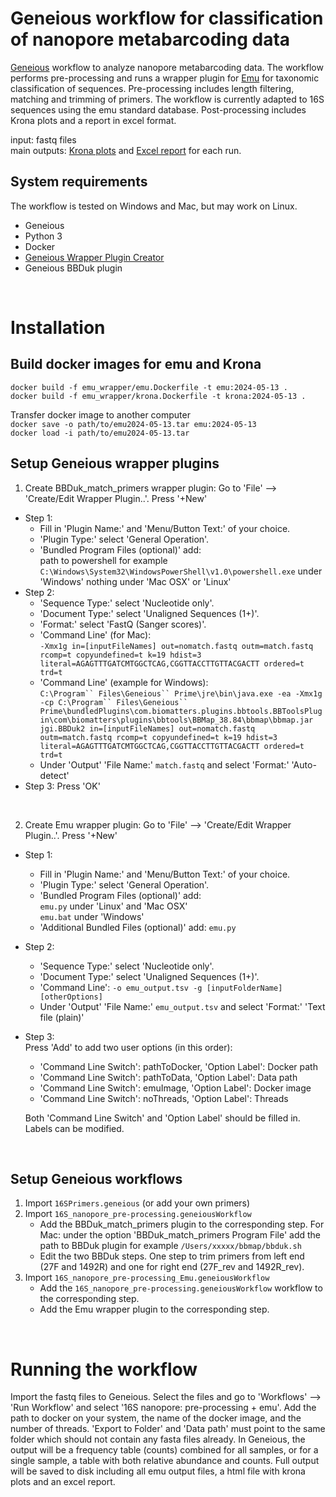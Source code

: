 # Geneious workflow for classification of nanopore metabarcoding data

[Geneious](https://www.geneious.com) workflow to analyze nanopore metabarcoding data. The workflow performs pre-processing and runs a wrapper plugin for [Emu](https://github.com/treangenlab/emu) for taxonomic classification of sequences. Pre-processing includes length filtering, matching and trimming of primers. The workflow is currently adapted to 16S sequences using the emu standard database. Post-processing includes Krona plots and a report in excel format.

input: fastq files   
main outputs: [Krona plots](https://github.com/clinical-genomics-uppsala/Geneious_metabarcoding/tree/main/data/krona.html) and [Excel report](https://github.com/clinical-genomics-uppsala/Geneious_metabarcoding/tree/main/data/emu.xlsx) for each run.

## System requirements
The workflow is tested on Windows and Mac, but may work on Linux.
- Geneious
- Python 3
- Docker
- [Geneious Wrapper Plugin Creator](https://www.geneious.com/api-developers/)
- Geneious BBDuk plugin

&nbsp;
&nbsp;

# Installation

## Build docker images for emu and Krona  
`docker build -f emu_wrapper/emu.Dockerfile -t emu:2024-05-13 .`  
`docker build -f emu_wrapper/krona.Dockerfile -t krona:2024-05-13 .`

Transfer docker image to another computer  
`docker save -o path/to/emu2024-05-13.tar emu:2024-05-13`  
`docker load -i path/to/emu2024-05-13.tar`  


## Setup Geneious wrapper plugins

1. Create BBDuk_match_primers wrapper plugin: Go to 'File' --> 'Create/Edit Wrapper Plugin..'. Press '+New'
- Step 1: 
	- Fill in 'Plugin Name:' and 'Menu/Button Text:' of your choice. 
	- 'Plugin Type:' select 'General Operation'.
	- 'Bundled Program Files (optional)' add:  
		path to powershell for example `C:\Windows\System32\WindowsPowerShell\v1.0\powershell.exe` under 'Windows'
		nothing under 'Mac OSX' or 'Linux'   
- Step 2: 
	- 'Sequence Type:' select 'Nucleotide only'.
	- 'Document Type:' select 'Unaligned Sequences (1+)'.
	- 'Format:' select 'FastQ (Sanger scores)'.
	- 'Command Line' (for Mac):  
		`-Xmx1g in=[inputFileNames] out=nomatch.fastq outm=match.fastq rcomp=t copyundefined=t k=19 hdist=3 literal=AGAGTTTGATCMTGGCTCAG,CGGTTACCTTGTTACGACTT ordered=t trd=t` 
	- 'Command Line' (example for Windows):  
	`C:\Program`` Files\Geneious`` Prime\jre\bin\java.exe -ea -Xmx1g -cp C:\Program`` Files\Geneious`` Prime\bundledPlugins\com.biomatters.plugins.bbtools.BBToolsPlugin\com\biomatters\plugins\bbtools\BBMap_38.84\bbmap\bbmap.jar jgi.BBDuk2 in=[inputFileNames] out=nomatch.fastq outm=match.fastq rcomp=t copyundefined=t k=19 hdist=3 literal=AGAGTTTGATCMTGGCTCAG,CGGTTACCTTGTTACGACTT ordered=t trd=t` 
	- Under 'Output' 'File Name:' `match.fastq` and select 'Format:' 'Auto-detect' 
- Step 3:
	Press 'OK'

&nbsp;

2. Create Emu wrapper plugin: Go to 'File' --> 'Create/Edit Wrapper Plugin..'. Press '+New'
- Step 1: 
	- Fill in 'Plugin Name:' and 'Menu/Button Text:' of your choice. 
	- 'Plugin Type:' select 'General Operation'. 
	- 'Bundled Program Files (optional)' add:  
		`emu.py` under 'Linux' and 'Mac OSX'  
		`emu.bat` under 'Windows'  
	- 'Additional Bundled Files (optional)' add: `emu.py`
- Step 2: 
	- 'Sequence Type:' select 'Nucleotide only'.
	- 'Document Type:' select 'Unaligned Sequences (1+)'.
	- 'Command Line':
		`-o emu_output.tsv -g [inputFolderName] [otherOptions]`
	- Under 'Output' 'File Name:' `emu_output.tsv` and select 'Format:' 'Text file (plain)'
- Step 3:  
	Press 'Add' to add two user options (in this order):   
	- 'Command Line Switch': pathToDocker, 'Option Label': Docker path  
	- 'Command Line Switch': pathToData, 'Option Label': Data path  
	- 'Command Line Switch': emuImage, 'Option Label': Docker image  
	- 'Command Line Switch': noThreads, 'Option Label': Threads
	
	Both 'Command Line Switch' and 'Option Label' should be filled in. Labels can be modified.

&nbsp;

## Setup Geneious workflows
1. Import `16SPrimers.geneious` (or add your own primers)
2. Import `16S_nanopore_pre-processing.geneiousWorkflow`
	- Add the BBDuk_match_primers plugin to the corresponding step. For Mac: under the option 'BBDuk_match_primers Program File' add the path to BBDuk plugin for example `/Users/xxxxx/bbmap/bbduk.sh`
	- Edit the two BBDuk steps. One step to trim primers from left end (27F and 1492R) and one for right end (27F_rev and 1492R_rev).
3. Import `16S_nanopore_pre-processing_Emu.geneiousWorkflow`
	- Add the `16S_nanopore_pre-processing.geneiousWorkflow` workflow to the corresponding step.
	- Add the Emu wrapper plugin to the corresponding step.

&nbsp;
&nbsp;

# Running the workflow

Import the fastq files to Geneious. Select the files and go to 'Workflows' --> 'Run Workflow' and select '16S nanopore: pre-processing + emu'. Add the path to docker on your system, the name of the docker image, and the number of threads. 'Export to Folder' and 'Data path' must point to the same folder which should not contain any fasta files already. In Geneious, the output will be a frequency table (counts) combined for all samples, or for a single sample, a table with both relative abundance and counts. Full output will be saved to disk including all emu output files, a html file with krona plots and an excel report.